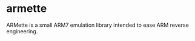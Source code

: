 armette
=======

ARMette is a small ARM7 emulation library intended to ease ARM reverse engineering.
